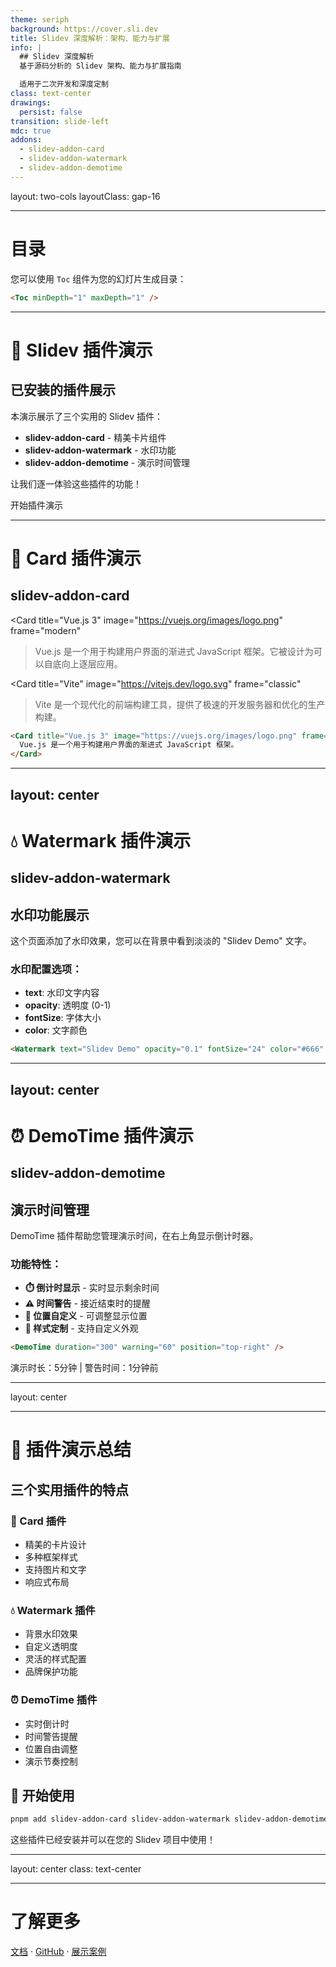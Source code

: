 ```yaml
---
theme: seriph
background: https://cover.sli.dev
title: Slidev 深度解析：架构、能力与扩展
info: |
  ## Slidev 深度解析
  基于源码分析的 Slidev 架构、能力与扩展指南

  适用于二次开发和深度定制
class: text-center
drawings:
  persist: false
transition: slide-left
mdc: true
addons:
  - slidev-addon-card
  - slidev-addon-watermark
  - slidev-addon-demotime
---
```


layout: two-cols
layoutClass: gap-16

<!--
nih
-->

---

# 目录

您可以使用 `Toc` 组件为您的幻灯片生成目录：

```html
<Toc minDepth="1" maxDepth="1" />
```

---

# 🎨 Slidev 插件演示

## 已安装的插件展示

本演示展示了三个实用的 Slidev 插件：

- **slidev-addon-card** - 精美卡片组件
- **slidev-addon-watermark** - 水印功能
- **slidev-addon-demotime** - 演示时间管理

让我们逐一体验这些插件的功能！

<div class="mt-8">
  <span @click="$slidev.nav.next" class="px-2 py-1 rounded cursor-pointer" hover:bg="white hover:bg-opacity-10">
    开始插件演示 <carbon:arrow-right class="inline"/>
  </span>
</div>

---

# 📇 Card 插件演示

## slidev-addon-card

<div class="grid grid-cols-2 gap-8 mt-8">

<Card
title="Vue.js 3"
image="https://vuejs.org/images/logo.png"
frame="modern"

> Vue.js 是一个用于构建用户界面的渐进式 JavaScript 框架。它被设计为可以自底向上逐层应用。

</Card>

<Card
title="Vite"
image="https://vitejs.dev/logo.svg"
frame="classic"

> Vite 是一个现代化的前端构建工具，提供了极速的开发服务器和优化的生产构建。

</Card>

</div>

<div class="mt-8 text-center">

```html
<Card title="Vue.js 3" image="https://vuejs.org/images/logo.png" frame="modern">
  Vue.js 是一个用于构建用户界面的渐进式 JavaScript 框架。
</Card>
```

</div>

<!--
Card 插件提供了美观的卡片组件，支持多种框架样式，可以展示图片、标题和内容描述。
-->

---
layout: center
---

# 💧 Watermark 插件演示

## slidev-addon-watermark

<Watermark 
  text="Slidev Demo" 
  opacity="0.1"
  fontSize="24"
  color="#666"
/>

<div class="text-center">

## 水印功能展示

这个页面添加了水印效果，您可以在背景中看到淡淡的 "Slidev Demo" 文字。

### 水印配置选项：

- **text**: 水印文字内容
- **opacity**: 透明度 (0-1)
- **fontSize**: 字体大小
- **color**: 文字颜色

```html
<Watermark text="Slidev Demo" opacity="0.1" fontSize="24" color="#666" />
```

</div>

<!--
Watermark 插件为幻灯片添加水印效果，支持自定义文字、透明度、字体大小和颜色。
-->

---
layout: center
---

# ⏰ DemoTime 插件演示

## slidev-addon-demotime

<DemoTime 
  duration="300"
  warning="60"
  position="top-right"
/>

<div class="text-center">

## 演示时间管理

DemoTime 插件帮助您管理演示时间，在右上角显示倒计时器。

### 功能特性：

- **⏱️ 倒计时显示** - 实时显示剩余时间
- **⚠️ 时间警告** - 接近结束时的提醒
- **📍 位置自定义** - 可调整显示位置
- **🎨 样式定制** - 支持自定义外观

```html
<DemoTime duration="300" warning="60" position="top-right" />
```

<div class="mt-4 text-sm opacity-70">
演示时长：5分钟 | 警告时间：1分钟前
</div>

</div>

<!--
DemoTime 插件提供演示时间管理功能，帮助演讲者控制演示节奏，避免超时。
-->

---

layout: center

---

# 🎉 插件演示总结

## 三个实用插件的特点

<div class="grid grid-cols-3 gap-8 mt-8">

<div class="text-center">

### 📇 Card 插件

- 精美的卡片设计
- 多种框架样式
- 支持图片和文字
- 响应式布局

</div>

<div class="text-center">

### 💧 Watermark 插件

- 背景水印效果
- 自定义透明度
- 灵活的样式配置
- 品牌保护功能

</div>

<div class="text-center">

### ⏰ DemoTime 插件

- 实时倒计时
- 时间警告提醒
- 位置自由调整
- 演示节奏控制

</div>

</div>

<div class="mt-12 text-center">

## 🚀 开始使用

```bash
pnpm add slidev-addon-card slidev-addon-watermark slidev-addon-demotime
```

<div class="mt-4 text-sm opacity-70">
这些插件已经安装并可以在您的 Slidev 项目中使用！
</div>

</div>

<!--
通过这三个插件的演示，我们看到了 Slidev 生态系统的强大扩展能力。每个插件都为演示文稿增加了独特的功能和视觉效果。
-->

---

layout: center
class: text-center

---

# 了解更多

[文档](https://sli.dev) · [GitHub](https://github.com/slidevjs/slidev) · [展示案例](https://sli.dev/resources/showcases)

<PoweredBySlidev mt-10 />
